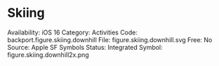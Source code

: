 # Skiing

Availability: iOS 16
Category: Activities
Code: backport.figure.skiing.downhill
File: figure.skiing.downhill.svg
Free: No
Source: Apple SF Symbols
Status: Integrated
Symbol: figure.skiing.downhill2x.png